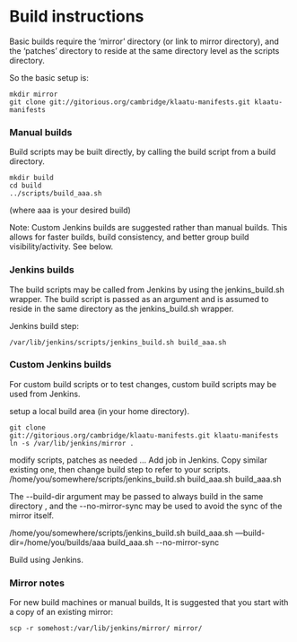Build instructions
==================

Basic builds require the ‘mirror’ directory (or link to mirror
directory), and the ‘patches’ directory to reside at the same directory
level as the scripts directory.

So the basic setup is:

    mkdir mirror
    git clone git://gitorious.org/cambridge/klaatu-manifests.git klaatu-manifests

### Manual builds

Build scripts may be built directly, by calling the build script from a
build directory.

    mkdir build
    cd build
    ../scripts/build_aaa.sh

(where aaa is your desired build)

Note: Custom Jenkins builds are suggested rather than manual builds.
This allows for faster builds, build consistency, and better group build
visibility/activity. See below.

### Jenkins builds

The build scripts may be called from Jenkins by using the
jenkins\_build.sh wrapper. The build script is passed as an argument and
is assumed to reside in the same directory as the jenkins\_build.sh
wrapper.

Jenkins build step:

    /var/lib/jenkins/scripts/jenkins_build.sh build_aaa.sh

### Custom Jenkins builds

For custom build scripts or to test changes, custom build scripts may be
used from Jenkins.

setup a local build area (in your home directory).

    git clone
    git://gitorious.org/cambridge/klaatu-manifests.git klaatu-manifests
    ln -s /var/lib/jenkins/mirror .

modify scripts, patches as needed …
Add job in Jenkins. Copy similar existing one, then change build
step to refer to your scripts.
    /home/you/somewhere/scripts/jenkins\_build.sh
    build\_aaa.sh build\_aaa.sh

The --build-dir argument may be passed to always build in the same
directory , and the --no-mirror-sync may be used to avoid the sync of
the mirror itself.
    
   /home/you/somewhere/scripts/jenkins\_build.sh
    build\_aaa.sh —build-dir=/home/you/builds/aaa build\_aaa.sh
    --no-mirror-sync

Build using Jenkins.

### Mirror notes

For new build machines or manual builds, It is suggested that you start
with a copy of an existing mirror:

    scp -r somehost:/var/lib/jenkins/mirror/ mirror/
